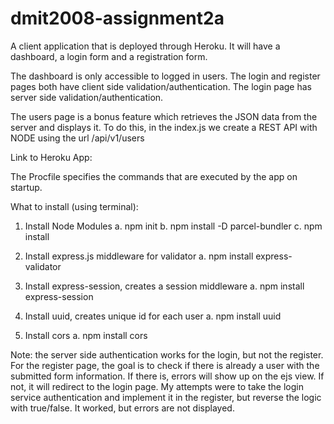 # dmit2008-assignment2a
A client application that is deployed through Heroku. It will have a dashboard, a login form and a registration form.

The dashboard is only accessible to logged in users.
The login and register pages both have client side validation/authentication.
The login page has server side validation/authentication.

The users page is a bonus feature which retrieves the JSON data from the server and displays it. To do this, in the index.js we create a REST API with NODE using the url /api/v1/users


Link to Heroku App:

The Procfile specifies the commands that are executed by the app on startup.

What to install (using terminal):
1. Install Node Modules
    a. npm init
    b. npm install -D parcel-bundler
    c. npm install

2. Install express.js middleware for validator
    a. npm install express-validator

3. Install express-session, creates a session middleware
    a. npm install express-session

4. Install uuid, creates unique id for each user
    a. npm install uuid

5. Install cors
    a. npm install cors


Note: the server side authentication works for the login, but not the register. For the register page, the goal is to check if there is already a user with the submitted form information. If there is, errors will show up on the ejs view. If not, it will redirect to the login page.
My attempts were to take the login service authentication and implement it in the register, but reverse the logic with true/false.
It worked, but errors are not displayed. 